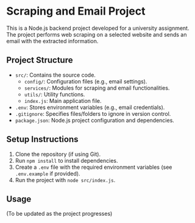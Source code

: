 # Scraping and Email Project

This is a Node.js backend project developed for a university assignment. The project performs web scraping on a selected website and sends an email with the extracted information.

## Project Structure
- `src/`: Contains the source code.
  - `config/`: Configuration files (e.g., email settings).
  - `services/`: Modules for scraping and email functionalities.
  - `utils/`: Utility functions.
  - `index.js`: Main application file.
- `.env`: Stores environment variables (e.g., email credentials).
- `.gitignore`: Specifies files/folders to ignore in version control.
- `package.json`: Node.js project configuration and dependencies.

## Setup Instructions
1. Clone the repository (if using Git).
2. Run `npm install` to install dependencies.
3. Create a `.env` file with the required environment variables (see `.env.example` if provided).
4. Run the project with `node src/index.js`.

## Usage
(To be updated as the project progresses)